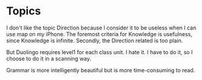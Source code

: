 # Topics

I don't like the topic Direction because I consider it to be useless when I can use map on my iPhone. The foremost criteria for Knowledge is usefulness, since Knowledge is infinite. Secondly, the Direction related is too plain.

But Duolingo requires level1 for each class unit. I hate it. I have to do it, so I choose to do it in a scanning way.

Grammar is more intelligently beautiful but is more time-consuming to read.

